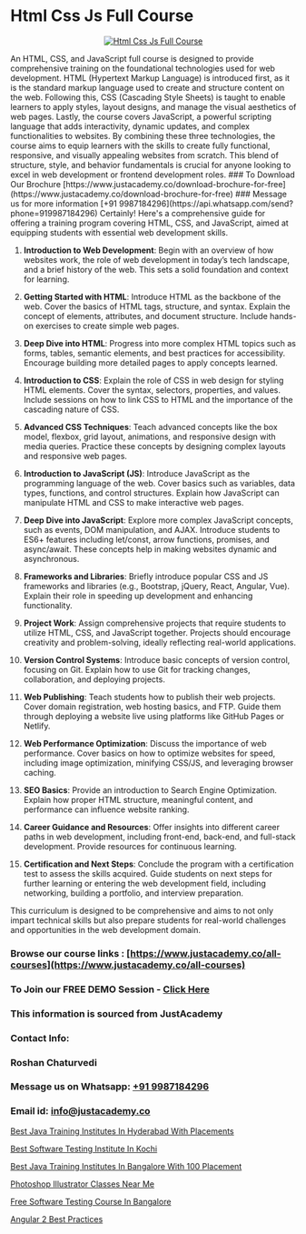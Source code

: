 # Html Css Js Full Course

<p align="center">
  <a href="https://justacademy.co/course-detail/html-training">
    <img src="https://justacademy.co/storage2/course_image/1676636567_course_image.webp" alt="Html Css Js Full Course">
  </a>
</p>
An HTML, CSS, and JavaScript full course is designed to provide comprehensive training on the foundational technologies used for web development. HTML (Hypertext Markup Language) is introduced first, as it is the standard markup language used to create and structure content on the web. Following this, CSS (Cascading Style Sheets) is taught to enable learners to apply styles, layout designs, and manage the visual aesthetics of web pages. Lastly, the course covers JavaScript, a powerful scripting language that adds interactivity, dynamic updates, and complex functionalities to websites. By combining these three technologies, the course aims to equip learners with the skills to create fully functional, responsive, and visually appealing websites from scratch. This blend of structure, style, and behavior fundamentals is crucial for anyone looking to excel in web development or frontend development roles.
### To Download Our Brochure [https://www.justacademy.co/download-brochure-for-free](https://www.justacademy.co/download-brochure-for-free)
### Message us for more information [+91 9987184296](https://api.whatsapp.com/send?phone=919987184296)
Certainly! Here's a comprehensive guide for offering a training program covering HTML, CSS, and JavaScript, aimed at equipping students with essential web development skills.

1) **Introduction to Web Development**: Begin with an overview of how websites work, the role of web development in today’s tech landscape, and a brief history of the web. This sets a solid foundation and context for learning.

2) **Getting Started with HTML**: Introduce HTML as the backbone of the web. Cover the basics of HTML tags, structure, and syntax. Explain the concept of elements, attributes, and document structure. Include hands-on exercises to create simple web pages.

3) **Deep Dive into HTML**: Progress into more complex HTML topics such as forms, tables, semantic elements, and best practices for accessibility. Encourage building more detailed pages to apply concepts learned.

4) **Introduction to CSS**: Explain the role of CSS in web design for styling HTML elements. Cover the syntax, selectors, properties, and values. Include sessions on how to link CSS to HTML and the importance of the cascading nature of CSS.

5) **Advanced CSS Techniques**: Teach advanced concepts like the box model, flexbox, grid layout, animations, and responsive design with media queries. Practice these concepts by designing complex layouts and responsive web pages.

6) **Introduction to JavaScript (JS)**: Introduce JavaScript as the programming language of the web. Cover basics such as variables, data types, functions, and control structures. Explain how JavaScript can manipulate HTML and CSS to make interactive web pages.

7) **Deep Dive into JavaScript**: Explore more complex JavaScript concepts, such as events, DOM manipulation, and AJAX. Introduce students to ES6+ features including let/const, arrow functions, promises, and async/await. These concepts help in making websites dynamic and asynchronous.

8) **Frameworks and Libraries**: Briefly introduce popular CSS and JS frameworks and libraries (e.g., Bootstrap, jQuery, React, Angular, Vue). Explain their role in speeding up development and enhancing functionality.

9) **Project Work**: Assign comprehensive projects that require students to utilize HTML, CSS, and JavaScript together. Projects should encourage creativity and problem-solving, ideally reflecting real-world applications.

10) **Version Control Systems**: Introduce basic concepts of version control, focusing on Git. Explain how to use Git for tracking changes, collaboration, and deploying projects.

11) **Web Publishing**: Teach students how to publish their web projects. Cover domain registration, web hosting basics, and FTP. Guide them through deploying a website live using platforms like GitHub Pages or Netlify.

12) **Web Performance Optimization**: Discuss the importance of web performance. Cover basics on how to optimize websites for speed, including image optimization, minifying CSS/JS, and leveraging browser caching.

13) **SEO Basics**: Provide an introduction to Search Engine Optimization. Explain how proper HTML structure, meaningful content, and performance can influence website ranking.

14) **Career Guidance and Resources**: Offer insights into different career paths in web development, including front-end, back-end, and full-stack development. Provide resources for continuous learning.

15) **Certification and Next Steps**: Conclude the program with a certification test to assess the skills acquired. Guide students on next steps for further learning or entering the web development field, including networking, building a portfolio, and interview preparation.

This curriculum is designed to be comprehensive and aims to not only impart technical skills but also prepare students for real-world challenges and opportunities in the web development domain.

### Browse our course links : [https://www.justacademy.co/all-courses](https://www.justacademy.co/all-courses) 
### To Join our FREE DEMO Session - [Click Here](https://www.justacademy.co/register-for-course-demo)


### This information is sourced from JustAcademy
### Contact Info:
### Roshan Chaturvedi
### Message us on Whatsapp: [+91 9987184296](https://api.whatsapp.com/send?phone=919987184296)
### Email id: [info@justacademy.co](mailto:info@justacademy.co)
                
[Best Java Training Institutes In Hyderabad With Placements](https://www.linkedin.com/pulse/best-java-training-institutes-hyderabad-placements-plzyf?trackingId=tbPDHpXuXOFbVUsSArkZNQ%3D%3D&lipi=urn%3Ali%3Apage%3Ad_flagship3_company_admin%3BjwbjXdoOSmefqxJib%2FbqYQ%3D%3D)

[Best Software Testing Institute In Kochi](https://www.linkedin.com/pulse/best-software-testing-institute-kochi-justacademy-boston-isoce?trackingId=aekrElpIfS22c8UHPjfptg%3D%3D&lipi=urn%3Ali%3Apage%3Ad_flagship3_company_admin%3BC7wHxoojR%2FG%2BgYiTIGaekw%3D%3D)

[Best Java Training Institutes In Bangalore With 100 Placement](https://medium.com/@shivamja27/best-java-training-institutes-in-bangalore-with-100-placement-d2fe2badda3f)

[Photoshop Illustrator Classes Near Me](https://medium.com/@mistersumit961/photoshop-illustrator-classes-near-me-e55b39eeff1c)

[Free Software Testing Course In Bangalore](https://justacademyin.github.io/justacademy/free-software-testing-course-in-bangalore)

[Angular 2 Best Practices](https://justacademyin.github.io/justacademy/angular-2-best-practices)

